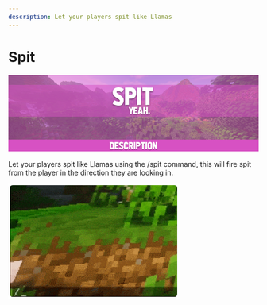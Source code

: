 ```yaml
---
description: Let your players spit like Llamas
---
```


# Spit

![](<../../.gitbook/assets/Title (3).png>)

Let your players spit like Llamas using the /spit command, this will fire spit from the player in the direction they are looking in.

![Spit on everything.](../../.gitbook/assets/6c623d4e50e78554b6a64cdf25f277af08598820.gif)
